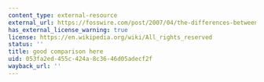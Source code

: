 ```yaml
---
content_type: external-resource
external_url: https://fosswire.com/post/2007/04/the-differences-between-the-gpl-lgpl-and-the-bsd/
has_external_license_warning: true
license: https://en.wikipedia.org/wiki/All_rights_reserved
status: ''
title: good comparison here
uid: 053fa2ed-455c-424a-8c36-46d05adecf2f
wayback_url: ''
---
```

